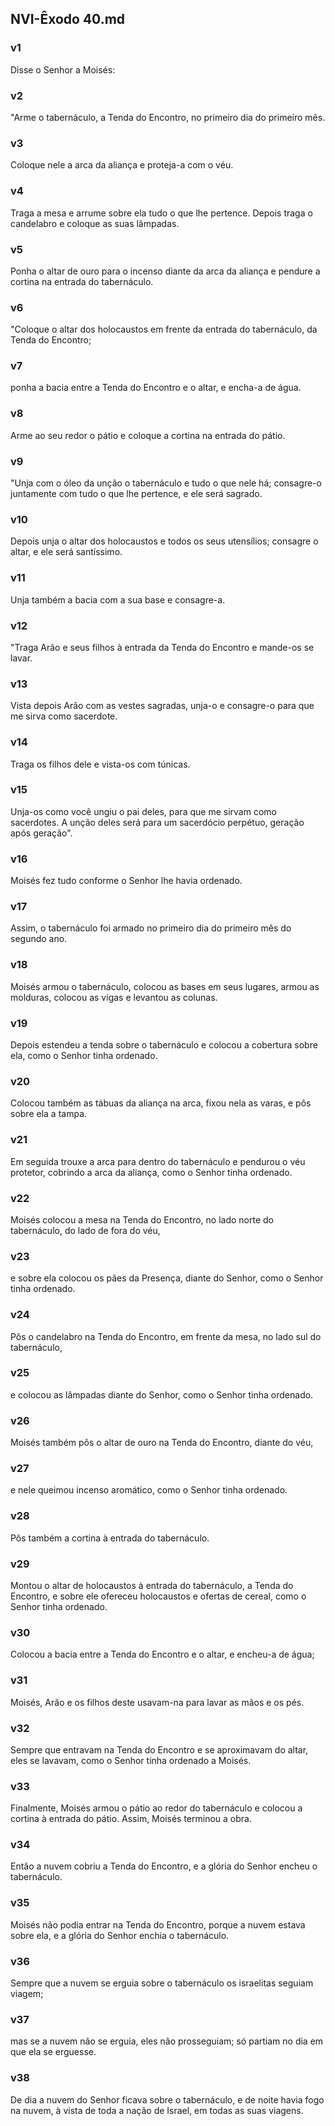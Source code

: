 ## NVI-Êxodo 40.md
### v1
 Disse o Senhor a Moisés:
### v2
 "Arme o tabernáculo, a Tenda do Encontro, no primeiro dia do primeiro mês.
### v3
 Coloque nele a arca da aliança e proteja-a com o véu.
### v4
 Traga a mesa e arrume sobre ela tudo o que lhe pertence. Depois traga o candelabro e coloque as suas lâmpadas.
### v5
 Ponha o altar de ouro para o incenso diante da arca da aliança e pendure a cortina na entrada do tabernáculo.
### v6
 "Coloque o altar dos holocaustos em frente da entrada do tabernáculo, da Tenda do Encontro;
### v7
 ponha a bacia entre a Tenda do Encontro e o altar, e encha-a de água.
### v8
 Arme ao seu redor o pátio e coloque a cortina na entrada do pátio.
### v9
 "Unja com o óleo da unção o tabernáculo e tudo o que nele há; consagre-o juntamente com tudo o que lhe pertence, e ele será sagrado.
### v10
 Depois unja o altar dos holocaustos e todos os seus utensílios; consagre o altar, e ele será santíssimo.
### v11
 Unja também a bacia com a sua base e consagre-a.
### v12
 "Traga Arão e seus filhos à entrada da Tenda do Encontro e mande-os se lavar.
### v13
 Vista depois Arão com as vestes sagradas, unja-o e consagre-o para que me sirva como sacerdote.
### v14
 Traga os filhos dele e vista-os com túnicas.
### v15
 Unja-os como você ungiu o pai deles, para que me sirvam como sacerdotes. A unção deles será para um sacerdócio perpétuo, geração após geração".
### v16
 Moisés fez tudo conforme o Senhor lhe havia ordenado.
### v17
 Assim, o tabernáculo foi armado no primeiro dia do primeiro mês do segundo ano.
### v18
 Moisés armou o tabernáculo, colocou as bases em seus lugares, armou as molduras, colocou as vigas e levantou as colunas.
### v19
 Depois estendeu a tenda sobre o tabernáculo e colocou a cobertura sobre ela, como o Senhor tinha ordenado.
### v20
 Colocou também as tábuas da aliança na arca, fixou nela as varas, e pôs sobre ela a tampa.
### v21
 Em seguida trouxe a arca para dentro do tabernáculo e pendurou o véu protetor, cobrindo a arca da aliança, como o Senhor tinha ordenado.
### v22
 Moisés colocou a mesa na Tenda do Encontro, no lado norte do tabernáculo, do lado de fora do véu,
### v23
 e sobre ela colocou os pães da Presença, diante do Senhor, como o Senhor tinha ordenado.
### v24
 Pôs o candelabro na Tenda do Encontro, em frente da mesa, no lado sul do tabernáculo,
### v25
 e colocou as lâmpadas diante do Senhor, como o Senhor tinha ordenado.
### v26
 Moisés também pôs o altar de ouro na Tenda do Encontro, diante do véu,
### v27
 e nele queimou incenso aromático, como o Senhor tinha ordenado.
### v28
 Pôs também a cortina à entrada do tabernáculo.
### v29
 Montou o altar de holocaustos à entrada do tabernáculo, a Tenda do Encontro, e sobre ele ofereceu holocaustos e ofertas de cereal, como o Senhor tinha ordenado.
### v30
 Colocou a bacia entre a Tenda do Encontro e o altar, e encheu-a de água;
### v31
 Moisés, Arão e os filhos deste usavam-na para lavar as mãos e os pés.
### v32
 Sempre que entravam na Tenda do Encontro e se aproximavam do altar, eles se lavavam, como o Senhor tinha ordenado a Moisés.
### v33
 Finalmente, Moisés armou o pátio ao redor do tabernáculo e colocou a cortina à entrada do pátio. Assim, Moisés terminou a obra.
### v34
 Então a nuvem cobriu a Tenda do Encontro, e a glória do Senhor encheu o tabernáculo.
### v35
 Moisés não podia entrar na Tenda do Encontro, porque a nuvem estava sobre ela, e a glória do Senhor enchia o tabernáculo.
### v36
 Sempre que a nuvem se erguia sobre o tabernáculo os israelitas seguiam viagem;
### v37
 mas se a nuvem não se erguia, eles não prosseguiam; só partiam no dia em que ela se erguesse.
### v38
 De dia a nuvem do Senhor ficava sobre o tabernáculo, e de noite havia fogo na nuvem, à vista de toda a nação de Israel, em todas as suas viagens.
